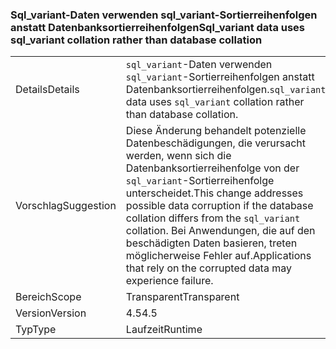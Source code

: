 ### <a name="sqlvariant-data-uses-sqlvariant-collation-rather-than-database-collation"></a><span data-ttu-id="edbf2-101">Sql_variant-Daten verwenden sql_variant-Sortierreihenfolgen anstatt Datenbanksortierreihenfolgen</span><span class="sxs-lookup"><span data-stu-id="edbf2-101">Sql_variant data uses sql_variant collation rather than database collation</span></span>

|   |   |
|---|---|
|<span data-ttu-id="edbf2-102">Details</span><span class="sxs-lookup"><span data-stu-id="edbf2-102">Details</span></span>|<span data-ttu-id="edbf2-103"><code>sql_variant</code>-Daten verwenden <code>sql_variant</code>-Sortierreihenfolgen anstatt Datenbanksortierreihenfolgen.</span><span class="sxs-lookup"><span data-stu-id="edbf2-103"><code>sql_variant</code> data uses <code>sql_variant</code> collation rather than database collation.</span></span>|
|<span data-ttu-id="edbf2-104">Vorschlag</span><span class="sxs-lookup"><span data-stu-id="edbf2-104">Suggestion</span></span>|<span data-ttu-id="edbf2-105">Diese Änderung behandelt potenzielle Datenbeschädigungen, die verursacht werden, wenn sich die Datenbanksortierreihenfolge von der <code>sql_variant</code>-Sortierreihenfolge unterscheidet.</span><span class="sxs-lookup"><span data-stu-id="edbf2-105">This change addresses possible data corruption if the database collation differs from the <code>sql_variant</code> collation.</span></span> <span data-ttu-id="edbf2-106">Bei Anwendungen, die auf den beschädigten Daten basieren, treten möglicherweise Fehler auf.</span><span class="sxs-lookup"><span data-stu-id="edbf2-106">Applications that rely on the corrupted data may experience failure.</span></span>|
|<span data-ttu-id="edbf2-107">Bereich</span><span class="sxs-lookup"><span data-stu-id="edbf2-107">Scope</span></span>|<span data-ttu-id="edbf2-108">Transparent</span><span class="sxs-lookup"><span data-stu-id="edbf2-108">Transparent</span></span>|
|<span data-ttu-id="edbf2-109">Version</span><span class="sxs-lookup"><span data-stu-id="edbf2-109">Version</span></span>|<span data-ttu-id="edbf2-110">4.5</span><span class="sxs-lookup"><span data-stu-id="edbf2-110">4.5</span></span>|
|<span data-ttu-id="edbf2-111">Typ</span><span class="sxs-lookup"><span data-stu-id="edbf2-111">Type</span></span>|<span data-ttu-id="edbf2-112">Laufzeit</span><span class="sxs-lookup"><span data-stu-id="edbf2-112">Runtime</span></span>|

